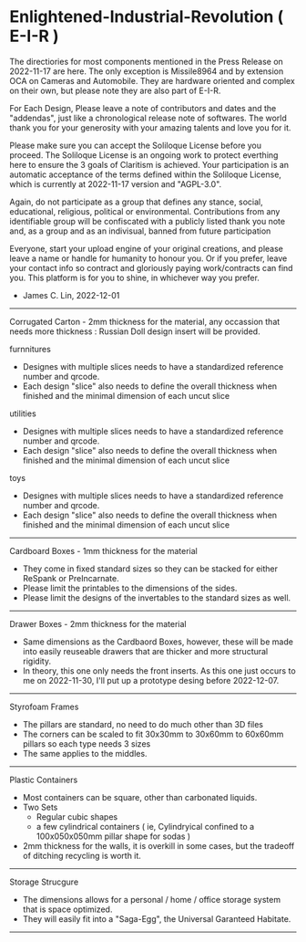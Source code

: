 # Enlightened-Industrial-Revolution ( E-I-R )

The directiories for most components mentioned in the Press Release on 2022-11-17 are here. The only exception is Missile8964 and by extension OCA on Cameras and Automobile. They are hardware oriented and complex on their own, but please note they are also part of E-I-R.

For Each Design, Please leave a note of contributors and dates and the "addendas", just like a chronological release note of softwares.
The world thank you for your generosity with your amazing talents and love you for it.

Please make sure you can accept the Soliloque License before you proceed. The Soliloque License is an ongoing work to protect everthing here to ensure the 3 goals of Claritism is achieved. Your participation is an automatic acceptance of the terms defined within the Soliloque License, which is currently at 2022-11-17 version and "AGPL-3.0".

Again, do not participate as a group that defines any stance, social, educational, religious, political or environmental. Contributions from any identifiable group will be confiscated with a publicly listed thank you note and, as a group and as an indivisual, banned from future participation

Everyone, start your upload engine of your original creations, and please leave a name or handle for humanity to honour you.
Or if you prefer, leave your contact info so contract and gloriously paying work/contracts can find you. This platform is for you to shine, in whichever way you prefer.

- James C. Lin, 2022-12-01

---

Corrugated Carton - 2mm thickness for the material, any occassion that needs more thickness : Russian Doll design insert will be provided.
  
  furnnitures
  - Designes with multiple slices needs to have a standardized reference number and qrcode.
  - Each design "slice" also needs to define the overall thickness when finished and the minimal dimension of each uncut slice
  
  utilities
  - Designes with multiple slices needs to have a standardized reference number and qrcode.
  - Each design "slice" also needs to define the overall thickness when finished and the minimal dimension of each uncut slice
  
  toys
  - Designes with multiple slices needs to have a standardized reference number and qrcode.
  - Each design "slice" also needs to define the overall thickness when finished and the minimal dimension of each uncut slice

---

Cardboard Boxes - 1mm thickness for the material
  - They come in fixed standard sizes so they can be stacked for either ReSpank or PreIncarnate.
  - Please limit the printables to the dimensions of the sides.
  - Please limit the designs of the invertables to the standard sizes as well.
  
---
  
Drawer Boxes - 2mm thickness for the material
  - Same dimensions as the Cardbaord Boxes, however, these will be made into easily reuseable drawers that are thicker and more structural rigidity.
  - In theory, this one only needs the front inserts. As this one just occurs to me on 2022-11-30, I'll put up a prototype desing before 2022-12-07.
  
---
  
Styrofoam Frames
  - The pillars are standard, no need to do much other than 3D files
  - The corners can be scaled to fit 30x30mm to 30x60mm to 60x60mm pillars so each type needs 3 sizes
  - The same applies to the middles.
  
---

Plastic Containers
  - Most containers can be square, other than carbonated liquids.
  - Two Sets
    - Regular cubic shapes
    - a few cylindrical containers ( ie, Cylindryical confined to a 100x050x050mm pillar shape for sodas )
  - 2mm thickness for the walls, it is overkill in some cases, but the tradeoff of ditching recycling is worth it.
  
---

Storage Strucgure
  - The dimensions allows for a personal / home / office storage system that is space optimized.
  - They will easily fit into a "Saga-Egg", the Universal Garanteed Habitate.
  
---
  
